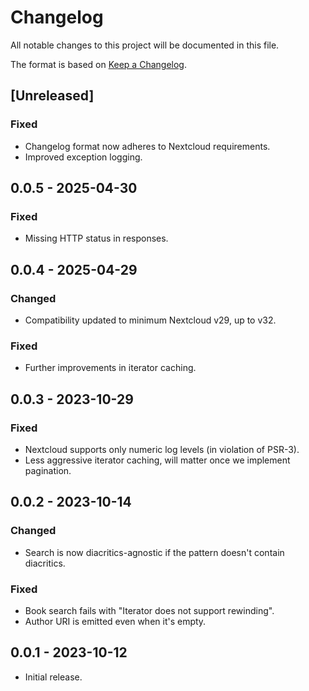 # Changelog

All notable changes to this project will be documented in this file.

The format is based on [Keep a Changelog](https://keepachangelog.com/en/1.1.0/).

## [Unreleased]

### Fixed
- Changelog format now adheres to Nextcloud requirements.
- Improved exception logging.

## 0.0.5 - 2025-04-30

### Fixed
- Missing HTTP status in responses.

## 0.0.4 - 2025-04-29

### Changed
- Compatibility updated to minimum Nextcloud v29, up to v32.

### Fixed
- Further improvements in iterator caching.

## 0.0.3 - 2023-10-29

### Fixed
- Nextcloud supports only numeric log levels (in violation of PSR-3).
- Less aggressive iterator caching, will matter once we implement pagination.

## 0.0.2 - 2023-10-14

### Changed
- Search is now diacritics-agnostic if the pattern doesn't contain diacritics.

### Fixed
- Book search fails with "Iterator does not support rewinding".
- Author URI is emitted even when it's empty.

## 0.0.1 - 2023-10-12

- Initial release.
